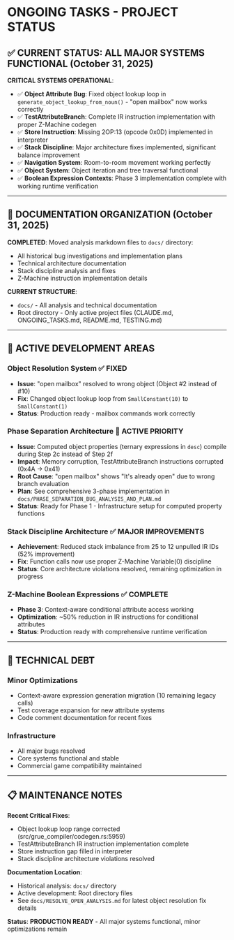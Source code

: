 # ONGOING TASKS - PROJECT STATUS

## ✅ **CURRENT STATUS: ALL MAJOR SYSTEMS FUNCTIONAL** (October 31, 2025)

**CRITICAL SYSTEMS OPERATIONAL**:
- ✅ **Object Attribute Bug**: Fixed object lookup loop in `generate_object_lookup_from_noun()` - "open mailbox" now works correctly
- ✅ **TestAttributeBranch**: Complete IR instruction implementation with proper Z-Machine codegen
- ✅ **Store Instruction**: Missing 2OP:13 (opcode 0x0D) implemented in interpreter
- ✅ **Stack Discipline**: Major architecture fixes implemented, significant balance improvement
- ✅ **Navigation System**: Room-to-room movement working perfectly
- ✅ **Object System**: Object iteration and tree traversal functional
- ✅ **Boolean Expression Contexts**: Phase 3 implementation complete with working runtime verification

---

## 📁 **DOCUMENTATION ORGANIZATION** (October 31, 2025)

**COMPLETED**: Moved analysis markdown files to `docs/` directory:
- All historical bug investigations and implementation plans
- Technical architecture documentation
- Stack discipline analysis and fixes
- Z-Machine instruction implementation details

**CURRENT STRUCTURE**:
- `docs/` - All analysis and technical documentation
- Root directory - Only active project files (CLAUDE.md, ONGOING_TASKS.md, README.md, TESTING.md)

---

## 🎯 **ACTIVE DEVELOPMENT AREAS**

### **Object Resolution System** ✅ **FIXED**
- **Issue**: "open mailbox" resolved to wrong object (Object #2 instead of #10)
- **Fix**: Changed object lookup loop from `SmallConstant(10)` to `SmallConstant(1)`
- **Status**: Production ready - mailbox commands work correctly

### **Phase Separation Architecture** 🚧 **ACTIVE PRIORITY**
- **Issue**: Computed object properties (ternary expressions in `desc`) compile during Step 2c instead of Step 2f
- **Impact**: Memory corruption, TestAttributeBranch instructions corrupted (0x4A → 0x41)
- **Root Cause**: "open mailbox" shows "It's already open" due to wrong branch evaluation
- **Plan**: See comprehensive 3-phase implementation in `docs/PHASE_SEPARATION_BUG_ANALYSIS_AND_PLAN.md`
- **Status**: Ready for Phase 1 - Infrastructure setup for computed property functions

### **Stack Discipline Architecture** ✅ **MAJOR IMPROVEMENTS**
- **Achievement**: Reduced stack imbalance from 25 to 12 unpulled IR IDs (52% improvement)
- **Fix**: Function calls now use proper Z-Machine Variable(0) discipline
- **Status**: Core architecture violations resolved, remaining optimization in progress

### **Z-Machine Boolean Expressions** ✅ **COMPLETE**
- **Phase 3**: Context-aware conditional attribute access working
- **Optimization**: ~50% reduction in IR instructions for conditional attributes
- **Status**: Production ready with comprehensive runtime verification

---

## 🔧 **TECHNICAL DEBT**

### **Minor Optimizations**
- Context-aware expression generation migration (10 remaining legacy calls)
- Test coverage expansion for new attribute systems
- Code comment documentation for recent fixes

### **Infrastructure**
- All major bugs resolved
- Core systems functional and stable
- Commercial game compatibility maintained

---

## 📋 **MAINTENANCE NOTES**

**Recent Critical Fixes**:
- Object lookup loop range corrected (src/grue_compiler/codegen.rs:5959)
- TestAttributeBranch IR instruction implementation complete
- Store instruction gap filled in interpreter
- Stack discipline architecture violations resolved

**Documentation Location**:
- Historical analysis: `docs/` directory
- Active development: Root directory files
- See `docs/RESOLVE_OPEN_ANALYSIS.md` for latest object resolution fix details

**Status**: **PRODUCTION READY** - All major systems functional, minor optimizations remain